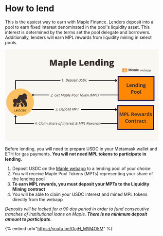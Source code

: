 # How to lend

This is the easiest way to earn with Maple Finance. Lenders deposit into a pool to earn fixed interest denominated in the pool's liquidity asset. This interest is determined by the terms set the pool delegate and borrowers. Additionally, lenders will earn MPL rewards from liquidity mining in select pools.

![](../.gitbook/assets/maple-lending.png)

Before lending, you will need to prepare USDC in your Metamask wallet and ETH for gas payments. **You will not need MPL tokens to participate in lending.**

1. Deposit USDC on the [Maple webapp](https://app.maple.finance/#/liquidity) to a lending pool of your choice
2. You will receive Maple Pool Tokens (MPTs) representing your share of the lending pool
3. **To earn MPL rewards, you must deposit your MPTs to the Liquidity Mining contract**
4. You will be able to claim your USDC interest and mined MPL tokens directly from the webapp

_Deposits will be locked for a 90 day period in order to fund consecutive tranches of institutional loans on Maple. **There is no minimum deposit amount to participate.**_

{% embed url="https://youtu.be/OujH_MW4O5M" %}
